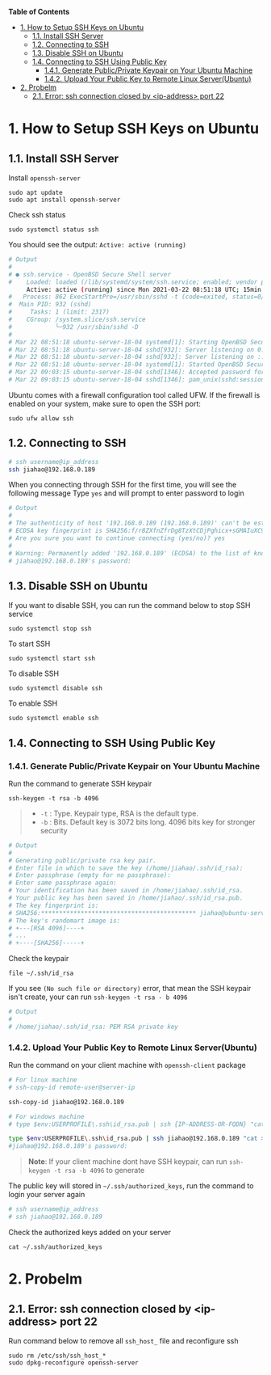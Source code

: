 **Table of Contents**
- [1. How to Setup SSH Keys on Ubuntu](#1-how-to-setup-ssh-keys-on-ubuntu)
  - [1.1. Install SSH Server](#11-install-ssh-server)
  - [1.2. Connecting to SSH](#12-connecting-to-ssh)
  - [1.3. Disable SSH on Ubuntu](#13-disable-ssh-on-ubuntu)
  - [1.4. Connecting to SSH Using Public Key](#14-connecting-to-ssh-using-public-key)
    - [1.4.1. Generate Public/Private Keypair on Your Ubuntu Machine](#141-generate-publicprivate-keypair-on-your-ubuntu-machine)
    - [1.4.2. Upload Your Public Key to Remote Linux Server(Ubuntu)](#142-upload-your-public-key-to-remote-linux-serverubuntu)
- [2. Probelm](#2-probelm)
  - [2.1. Error: ssh connection closed by \<ip-address\> port 22](#21-error-ssh-connection-closed-by-ip-address-port-22)

# 1. How to Setup SSH Keys on Ubuntu

## 1.1. Install SSH Server
Install `openssh-server`
```
sudo apt update
sudo apt install openssh-server
```

Check ssh status
```
sudo systemctl status ssh
```

You should see the output: `Active: active (running)`
```bash
# Output
#
# ● ssh.service - OpenBSD Secure Shell server
#    Loaded: loaded (/lib/systemd/system/ssh.service; enabled; vendor preset: enabled)
     Active: active (running) since Mon 2021-03-22 08:51:18 UTC; 15min ago
#   Process: 862 ExecStartPre=/usr/sbin/sshd -t (code=exited, status=0/SUCCESS)
#  Main PID: 932 (sshd)
#     Tasks: 1 (limit: 2317)
#    CGroup: /system.slice/ssh.service
#            └─932 /usr/sbin/sshd -D
#
# Mar 22 08:51:18 ubuntu-server-18-04 systemd[1]: Starting OpenBSD Secure Shell server...
# Mar 22 08:51:18 ubuntu-server-18-04 sshd[932]: Server listening on 0.0.0.0 port 22.
# Mar 22 08:51:18 ubuntu-server-18-04 sshd[932]: Server listening on :: port 22.
# Mar 22 08:51:18 ubuntu-server-18-04 systemd[1]: Started OpenBSD Secure Shell server.
# Mar 22 09:03:15 ubuntu-server-18-04 sshd[1346]: Accepted password for jiahao from 192.168.0.203 port 54807 ssh2
# Mar 22 09:03:15 ubuntu-server-18-04 sshd[1346]: pam_unix(sshd:session): session opened for user jiahao by (uid=0)
```

Ubuntu comes with a firewall configuration tool called UFW. If the firewall is enabled on your system, make sure to open the SSH port:
```
sudo ufw allow ssh
```

## 1.2. Connecting to SSH
```bash
# ssh username@ip_address
ssh jiahao@192.168.0.189
```

When you connecting through SSH for the first time, you will see the following message
Type `yes` and will prompt to enter password to login
```bash
# Output
# 
# The authenticity of host '192.168.0.189 (192.168.0.189)' can't be established.
# ECDSA key fingerprint is SHA256:f/r8ZXfnZfrDg8TzXtCDjPghicx+sGMAIuXC9zcvCNQ.
# Are you sure you want to continue connecting (yes/no)? yes
# 
# Warning: Permanently added '192.168.0.189' (ECDSA) to the list of known hosts.
# jiahao@192.168.0.189's password:
```

## 1.3. Disable SSH on Ubuntu
If you want to disable SSH, you can run the command below to stop SSH service
```
sudo systemctl stop ssh
```

To start SSH
```
sudo systemctl start ssh
```

To disable SSH
```
sudo systemctl disable ssh
```

To enable SSH
```
sudo systemctl enable ssh
```

## 1.4. Connecting to SSH Using Public Key
### 1.4.1. Generate Public/Private Keypair on Your Ubuntu Machine

Run the command to generate SSH keypair
```
ssh-keygen -t rsa -b 4096
```

> - `-t` : Type. Keypair type, RSA is the default type.
> - `-b` : Bits. Default key is 3072 bits long. 4096 bits key for stronger security

```bash
# Output
#
# Generating public/private rsa key pair.
# Enter file in which to save the key (/home/jiahao/.ssh/id_rsa):
# Enter passphrase (empty for no passphrase):
# Enter same passphrase again:
# Your identification has been saved in /home/jiahao/.ssh/id_rsa.
# Your public key has been saved in /home/jiahao/.ssh/id_rsa.pub.
# The key fingerprint is:
# SHA256:******************************************* jiahao@ubuntu-server-18-04
# The key's randomart image is:
# +---[RSA 4096]----+
# ...
# +----[SHA256]-----+
```

Check the keypair
```
file ~/.ssh/id_rsa
```

If you see `(No such file or directory)` error, that mean the SSH keypair isn't create, your can run `ssh-keygen -t rsa - b 4096`
```bash
# Output
# 
# /home/jiahao/.ssh/id_rsa: PEM RSA private key
```

### 1.4.2. Upload Your Public Key to Remote Linux Server(Ubuntu)
Run the command on your client machine with `openssh-client` package
```bash
# For linux machine
# ssh-copy-id remote-user@server-ip

ssh-copy-id jiahao@192.168.0.189

# For windows machine
# type $env:USERPROFILE\.ssh\id_rsa.pub | ssh {IP-ADDRESS-OR-FQDN} "cat >> .ssh/authorized_keys"

type $env:USERPROFILE\.ssh\id_rsa.pub | ssh jiahao@192.168.0.189 "cat >> .ssh/authorized_keys"
#jiahao@192.168.0.189's password:
```

> **Note**: If your client machine dont have SSH keypair, can run `ssh-keygen -t rsa -b 4096` to generate 

The public key will stored in `~/.ssh/authorized_keys`, run the command to login your server again
```bash
# ssh username@ip_address
# ssh jiahao@192.168.0.189
```

Check the authorized keys added on your server
```
cat ~/.ssh/authorized_keys
```

# 2. Probelm

## 2.1. Error: ssh connection closed by \<ip-address\> port 22

Run command below to remove all `ssh_host_` file and reconfigure ssh
```
sudo rm /etc/ssh/ssh_host_*
sudo dpkg-reconfigure openssh-server
```

